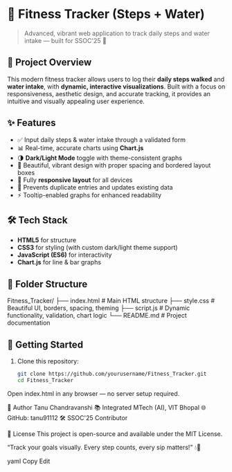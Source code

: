# 🌟 Fitness Tracker (Steps + Water)

> Advanced, vibrant web application to track daily steps and water intake — built for SSOC'25 🚀

## 📌 Project Overview

This modern fitness tracker allows users to log their **daily steps walked** and **water intake**, with **dynamic, interactive visualizations**. Built with a focus on responsiveness, aesthetic design, and accurate tracking, it provides an intuitive and visually appealing user experience.

## ✨ Features

- ✅ Input daily steps & water intake through a validated form
- 📊 Real-time, accurate charts using **Chart.js**
- 🌗 **Dark/Light Mode** toggle with theme-consistent graphs
- 🎨 Beautiful, vibrant design with proper spacing and bordered layout boxes
- 📱 Fully **responsive layout** for all devices
- 📅 Prevents duplicate entries and updates existing data
- ⚡ Tooltip-enabled graphs for enhanced readability


## 🛠️ Tech Stack

- **HTML5** for structure  
- **CSS3** for styling (with custom dark/light theme support)  
- **JavaScript (ES6)** for interactivity  
- **Chart.js** for line & bar graphs  

## 📁 Folder Structure
Fitness_Tracker/
├── index.html # Main HTML structure
├── style.css # Beautiful UI, borders, spacing, theming
├── script.js # Dynamic functionality, validation, chart logic
└── README.md # Project documentation

## 🚀 Getting Started

1. Clone this repository:
   ```bash
   git clone https://github.com/yourusername/Fitness_Tracker.git
   cd Fitness_Tracker


Open index.html in any browser — no server setup required.

🧠 Author
Tanu Chandravanshi
📚 Integrated MTech (AI), VIT Bhopal
🌐 GitHub: tanu91112
🛠️ SSOC'25 Contributor

🔖 License
This project is open-source and available under the MIT License.

“Track your goals visually. Every step counts, every sip matters!” 💧👣

yaml
Copy
Edit
